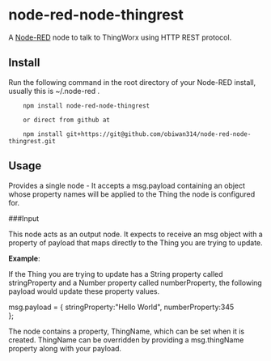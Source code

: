 node-red-node-thingrest
=====================

A <a href="http://nodered.org" target="_new">Node-RED</a> node to talk to ThingWorx using HTTP REST protocol.

Install
-------

Run the following command in the root directory of your Node-RED install, usually
this is ~/.node-red .

        npm install node-red-node-thingrest

        or direct from github at

        npm install git+https://git@github.com/obiwan314/node-red-node-thingrest.git


Usage
-----

Provides a single node - It accepts a msg.payload containing an object whose property names will be applied to the Thing the node is configured for.

###Input

This node acts as an output node. It expects to receive an msg object with a property of payload that maps directly to the Thing you are trying to update.

**Example**:

If the Thing you are trying to update has a String property called stringProperty and a Number property called numberProperty, the following payload would  update these property values.

msg.payload = {
	stringProperty:"Hello World",
	numberProperty:345	
};

The node contains a property, ThingName, which can be set when it is created. ThingName can be overridden by providing a msg.thingName property along with your payload.

